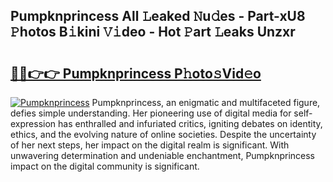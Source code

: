## Pumpknprincess All 𝙻eaked 𝙽u𝚍es - Part-xU8 𝙿hotos B𝚒kini 𝚅𝚒deo - Hot 𝙿art 𝙻eaks Unzxr

# <h2><a href="http://ld09gu1.urlbe.top/?page=Pumpknprincess">🔗🔗👉👉 Pumpknprincess P𝚑oto𝚜Vid𝚎o</a></h2>

[![Pumpknprincess](https://i.imgur.com/eBuTRDB.gif)](http://ld09gu1.urlbe.top/?page=Pumpknprincess)
Pumpknprincess, an enigmatic and multifaceted figure, defies simple understanding. Her pioneering use of digital media for self-expression has enthralled and infuriated critics, igniting debates on identity, ethics, and the evolving nature of online societies. Despite the uncertainty of her next steps, her impact on the digital realm is significant. With unwavering determination and undeniable enchantment, Pumpknprincess impact on the digital community is significant.
